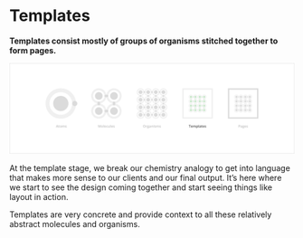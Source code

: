 # Templates

**Templates consist mostly of groups of organisms stitched together to form pages.**

![](/assets/atomic-design/templates.png)

At the template stage, we break our chemistry analogy to get into language that makes more sense to our clients and our final output. It’s here where we start to see the design coming together and start seeing things like layout in action.

Templates are very concrete and provide context to all these relatively abstract molecules and organisms.

